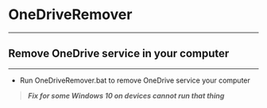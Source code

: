 # OneDriveRemover
------
## Remove OneDrive service in your computer</n>
******
* Run OneDriveRemover.bat to remove  OneDrive service your computer</n> 

>***Fix for some Windows 10 on devices cannot run that thing***

